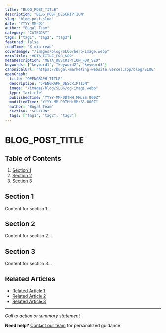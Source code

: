```yaml
---
title: "BLOG_POST_TITLE"
description: "BLOG_POST_DESCRIPTION"
slug: "blog-post-slug"
date: "YYYY-MM-DD"
author: "Bugal Team"
category: "CATEGORY"
tags: ["tag1", "tag2", "tag3"]
featured: false
readTime: "X min read"
coverImage: "/images/blog/SLUG/hero-image.webp"
metaTitle: "META_TITLE_FOR_SEO"
metaDescription: "META_DESCRIPTION_FOR_SEO"
keywords: ["keyword1", "keyword2", "keyword3"]
canonicalUrl: "https://bugal-marketing-website.vercel.app/blog/SLUG"
openGraph:
  title: "OPENGRAPH_TITLE"
  description: "OPENGRAPH_DESCRIPTION"
  image: "/images/blog/SLUG/og-image.webp"
  type: "article"
  publishedTime: "YYYY-MM-DDTHH:MM:SS.000Z"
  modifiedTime: "YYYY-MM-DDTHH:MM:SS.000Z"
  author: "Bugal Team"
  section: "SECTION"
  tags: ["tag1", "tag2", "tag3"]
---
```


# BLOG_POST_TITLE

## Table of Contents
1. [Section 1](#section-1)
2. [Section 2](#section-2)
3. [Section 3](#section-3)

## Section 1

Content for section 1...

## Section 2

Content for section 2...

## Section 3

Content for section 3...

## Related Articles

- [Related Article 1](/blog/related-article-1)
- [Related Article 2](/blog/related-article-2)
- [Related Article 3](/blog/related-article-3)

---

*Call to action or summary statement*

**Need help?** [Contact our team](/contact) for personalized guidance.
